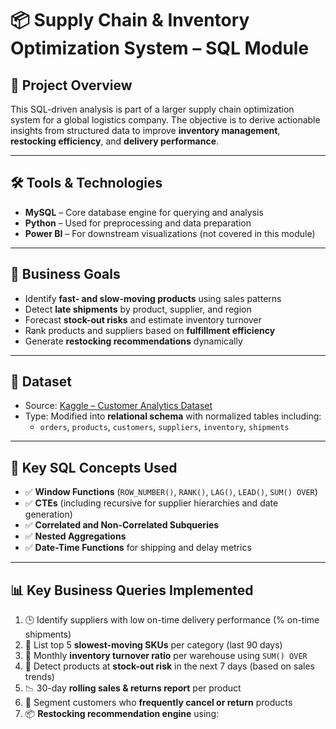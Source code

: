 # 📦 Supply Chain & Inventory Optimization System – SQL Module

## 🧠 Project Overview

This SQL-driven analysis is part of a larger supply chain optimization system for a global logistics company. The objective is to derive actionable insights from structured data to improve **inventory management**, **restocking efficiency**, and **delivery performance**.

---

## 🛠 Tools & Technologies

- **MySQL** – Core database engine for querying and analysis  
- **Python** – Used for preprocessing and data preparation  
- **Power BI** – For downstream visualizations (not covered in this module)  

---

## 🎯 Business Goals

- Identify **fast- and slow-moving products** using sales patterns  
- Detect **late shipments** by product, supplier, and region  
- Forecast **stock-out risks** and estimate inventory turnover  
- Rank products and suppliers based on **fulfillment efficiency**  
- Generate **restocking recommendations** dynamically  

---

## 📌 Dataset

- Source: [Kaggle – Customer Analytics Dataset](https://www.kaggle.com/datasets/prachi13/customer-analytics)  
- Type: Modified into **relational schema** with normalized tables including:
  - `orders`, `products`, `customers`, `suppliers`, `inventory`, `shipments`

---

## 🧮 Key SQL Concepts Used

- ✅ **Window Functions** (`ROW_NUMBER()`, `RANK()`, `LAG()`, `LEAD()`, `SUM() OVER`)
- ✅ **CTEs** (including recursive for supplier hierarchies and date generation)
- ✅ **Correlated and Non-Correlated Subqueries**
- ✅ **Nested Aggregations**
- ✅ **Date-Time Functions** for shipping and delay metrics

---

## 📊 Key Business Queries Implemented

1. 🕒 Identify suppliers with low on-time delivery performance (% on-time shipments)
2. 🐌 List top 5 **slowest-moving SKUs** per category (last 90 days)
3. 🔁 Monthly **inventory turnover ratio** per warehouse using `SUM() OVER`
4. 🚨 Detect products at **stock-out risk** in the next 7 days (based on sales trends)
5. 📉 30-day **rolling sales & returns report** per product
6. 🔄 Segment customers who **frequently cancel or return** products
7. 📦 **Restocking recommendation engine** using:
